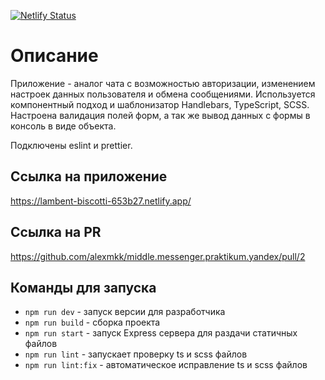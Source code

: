 [![Netlify Status](https://api.netlify.com/api/v1/badges/001b0a76-02b8-4902-813d-da34e3c8e948/deploy-status)](https://app.netlify.com/sites/lambent-biscotti-653b27/deploys)

# Описание
Приложение - аналог чата с возможностью авторизации, изменением настроек данных пользователя и обмена сообщениями.
Используется компонентный подход и шаблонизатор Handlebars, TypeScript, SCSS.
Настроена валидация полей форм, а так же вывод данных с формы в консоль в виде объекта.

Подключены eslint и prettier.

## Ссылка на приложение
https://lambent-biscotti-653b27.netlify.app/

## Ссылка на PR
https://github.com/alexmkk/middle.messenger.praktikum.yandex/pull/2

## Команды для запуска
- `npm run dev` - запуск версии для разработчика
- `npm run build` - сборка проекта
- `npm run start` - запуск Express сервера для раздачи статичных файлов
- `npm run lint` - запускает проверку ts и scss файлов
- `npm run lint:fix` - автоматическое исправление ts и scss файлов

